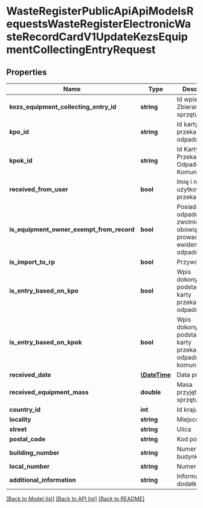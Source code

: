 # WasteRegisterPublicApiApiModelsRequestsWasteRegisterElectronicWasteRecordCardV1UpdateKezsEquipmentCollectingEntryRequest

## Properties
Name | Type | Description | Notes
------------ | ------------- | ------------- | -------------
**kezs_equipment_collecting_entry_id** | **string** | Id wpisu Zbieranie sprzętu | [optional] 
**kpo_id** | **string** | Id karty przekazania odpadów | [optional] 
**kpok_id** | **string** | Id Karty Przekazania Odpadów Komunalnych | [optional] 
**received_from_user** | **bool** | Imię i nazwisko użytkownika przekazującego | [optional] 
**is_equipment_owner_exempt_from_record** | **bool** | Posiadacz odpadów zwolniony z obowiązku prowadzenia ewidencji odpadów | [optional] 
**is_import_to_rp** | **bool** | Przywóz do RP | [optional] 
**is_entry_based_on_kpo** | **bool** | Wpis dokonywany na podstawie karty przekazania odpadów | [optional] 
**is_entry_based_on_kpok** | **bool** | Wpis dokonywany na podstawie karty przekazania odpadów komunalnych | [optional] 
**received_date** | [**\DateTime**](\DateTime.md) | Data przyjęcia | [optional] 
**received_equipment_mass** | **double** | Masa przyjętego sprzętu | [optional] 
**country_id** | **int** | Id kraju | [optional] 
**locality** | **string** | Miejscowość | [optional] 
**street** | **string** | Ulica | [optional] 
**postal_code** | **string** | Kod pocztowy | [optional] 
**building_number** | **string** | Numer budynku | [optional] 
**local_number** | **string** | Numer lokalu | [optional] 
**additional_information** | **string** | Informacje dodatkowe | [optional] 

[[Back to Model list]](../README.md#documentation-for-models) [[Back to API list]](../README.md#documentation-for-api-endpoints) [[Back to README]](../README.md)


